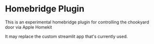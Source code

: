 # Homebridge Plugin

This is an experimental homebridge plugin for controlling the chookyard door via Apple Homekit

It may replace the custom streamlit app that's currently used.

